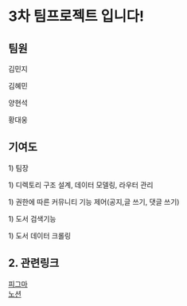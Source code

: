 <h1>3차 팀프로젝트 입니다!</h1>

<h2>팀원</h2>
<p>김민지</p>
<p>김혜민</p>
<p>양현석</p>
<p>황대웅</p>

<h2>기여도</h2>
<p>1) 팀장</p>
<p>1) 디렉토리 구조 설계, 데이터 모델링, 라우터 관리</p>
<p>1) 권한에 따른 커뮤니티 기능 제어(공지,글 쓰기, 댓글 쓰기)</p>
<p>1) 도서 검색기능</p>
<p>1) 도서 데이터 크롤링</p>

<h2>2. 관련링크</h2>
<a href="https://www.figma.com/design/ZX8dnCUN4JxcMLRvspyEDk/%EC%B9%99%EC%B9%99%EB%B6%81%EB%B6%81?node-id=0-1&t=QAK9knDdYXKBZkIN-1">피그마</a><br>
<a href="https://www.notion.so/198d0cacae0f8055ad83cd82b6d9389c?source=copy_link">노션</a>
